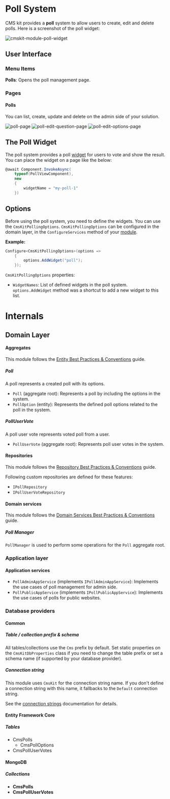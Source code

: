 # Poll System

CMS kit provides a **poll** system to allow users to create, edit and delete polls. Here is a screenshot of the poll widget:

![cmskit-module-poll-widget](../../images/cmskit-module-poll-widget.png)

## User Interface

### Menu Items

**Polls**: Opens the poll management page.

### Pages

#### Polls

You can list, create, update and delete on the admin side of your solution.

![poll-page](../../images/cmskit-module-poll-page.png)
![poll-edit-question-page](../../images/cmskit-module-poll-edit-question-page.png)
![poll-edit-options-page](../../images/cmskit-module-poll-edit-options-page.png)

## The Poll Widget

The poll system provides a poll [widget](https://docs.abp.io/en/abp/latest/UI/AspNetCore/Widgets) for users to vote and show the result. You can place the widget on a page like the below:

```csharp
@await Component.InvokeAsync(
    typeof(PollViewComponent),
    new
    {
        widgetName = "my-poll-1"
    })
```

## Options

Before using the poll system, you need to define the widgets. You can use the `CmsKitPollingOptions`. `CmsKitPollingOptions` can be configured in the domain layer, in the `ConfigureServices` method of your [module](https://docs.abp.io/en/abp/latest/Module-Development-Basics).

**Example:**

```csharp
Configure<CmsKitPollingOptions>(options =>
    {
        options.AddWidget("poll");
    });
```

`CmsKitPollingOptions` properties:

- `WidgetNames`: List of defined widgets in the poll system. `options.AddWidget` method was a shortcut to add a new widget to this list.

# Internals

## Domain Layer

#### Aggregates

This module follows the [Entity Best Practices & Conventions](https://docs.abp.io/en/abp/latest/Best-Practices/Entities) guide.

##### Poll

A poll represents a created poll with its options. 

- `Poll` (aggregate root): Represents a poll by including the options in the system.
- `PollOption` (entity): Represents the defined poll options related to the poll in the system.

##### PollUserVote

A poll user vote represents voted poll from a user.
- `PollUserVote` (aggregate root): Represents poll user votes in the system.

#### Repositories

This module follows the [Repository Best Practices & Conventions](https://docs.abp.io/en/abp/latest/Best-Practices/Repositories) guide.

Following custom repositories are defined for these features:

- `IPollRepository`
- `IPollUserVoteRepository`

#### Domain services

This module follows the [Domain Services Best Practices & Conventions](https://docs.abp.io/en/abp/latest/Best-Practices/Domain-Services) guide.

##### Poll Manager

`PollManager` is used to perform some operations for the `Poll` aggregate root.

### Application layer

#### Application services

- `PollAdminAppService` (implements `IPollAdminAppService`): Implements the use cases of poll management for admin side.
- `PollPublicAppService` (implements `IPollPublicAppService`): Implements the use cases of polls for public websites.

### Database providers

#### Common

##### Table / collection prefix & schema

All tables/collections use the `Cms` prefix by default. Set static properties on the `CmsKitDbProperties` class if you need to change the table prefix or set a schema name (if supported by your database provider).

##### Connection string

This module uses `CmsKit` for the connection string name. If you don't define a connection string with this name, it fallbacks to the `Default` connection string.

See the [connection strings](https://docs.abp.io/en/abp/latest/Connection-Strings) documentation for details.

#### Entity Framework Core

##### Tables

- CmsPolls
  - CmsPollOptions
- CmsPollUserVotes

#### MongoDB

##### Collections

- **CmsPolls**
- **CmsPollUserVotes**
